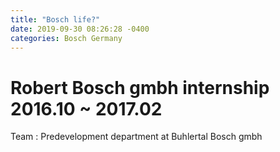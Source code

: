 ```yaml
---
title: "Bosch life?"
date: 2019-09-30 08:26:28 -0400
categories: Bosch Germany
---
```

# Robert Bosch gmbh internship 2016.10 ~ 2017.02

Team : Predevelopment department at Buhlertal Bosch gmbh



